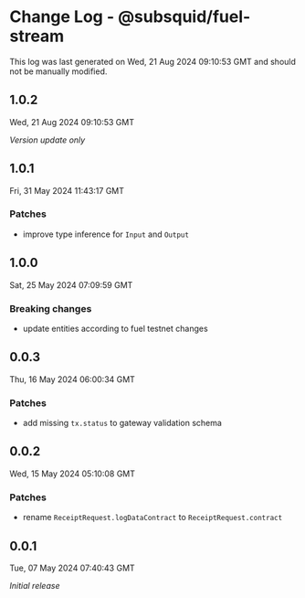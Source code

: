 # Change Log - @subsquid/fuel-stream

This log was last generated on Wed, 21 Aug 2024 09:10:53 GMT and should not be manually modified.

## 1.0.2
Wed, 21 Aug 2024 09:10:53 GMT

_Version update only_

## 1.0.1
Fri, 31 May 2024 11:43:17 GMT

### Patches

- improve type inference for `Input` and `Output`

## 1.0.0
Sat, 25 May 2024 07:09:59 GMT

### Breaking changes

- update entities according to fuel testnet changes

## 0.0.3
Thu, 16 May 2024 06:00:34 GMT

### Patches

- add missing `tx.status` to gateway validation schema

## 0.0.2
Wed, 15 May 2024 05:10:08 GMT

### Patches

- rename `ReceiptRequest.logDataContract` to `ReceiptRequest.contract`

## 0.0.1
Tue, 07 May 2024 07:40:43 GMT

_Initial release_

